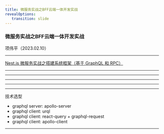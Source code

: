 ```yaml
---
title: 微服务实战之BFF云端一体开发实战
revealOptions: 
   transition: slide
---
```


### 微服务实战之BFF云端一体开发实战

项伟平（2023.02.10）

---

[Nest.js 微服务实战之搭建系统框架（基于 GraphQL 和 RPC）](https://mp.weixin.qq.com/s/UfaED72Dg-xCwhKsRyNX7Q)

---

<!-- .slide: data-background="white" data-background-image="https://keynote.brandonxiang.top/public/img/origin-architecture.png" data-background-size="contain" -->


---

<!-- .slide: data-background="white" data-background-image="https://keynote.brandonxiang.top/public/img/BFF-architecture.png" data-background-size="contain" -->

---

<!-- .slide: data-background="white" data-background-image="https://keynote.brandonxiang.top/public/img/origin-throught.png" data-background-size="contain" -->

---

<!-- .slide: data-background="white" data-background-image="https://keynote.brandonxiang.top/public/img/BFF-throught.png" data-background-size="contain" -->

---

技术选型

- graphql server: apollo-server
- graphql client: urql
- graphql client: react-query + graphql-request 
- graphql client: apollo-client

---
